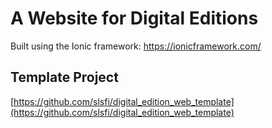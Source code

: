 #	A Website for Digital Editions

Built using the Ionic framework:
https://ionicframework.com/

## Template Project
[https://github.com/slsfi/digital_edition_web_template](https://github.com/slsfi/digital_edition_web_template)
